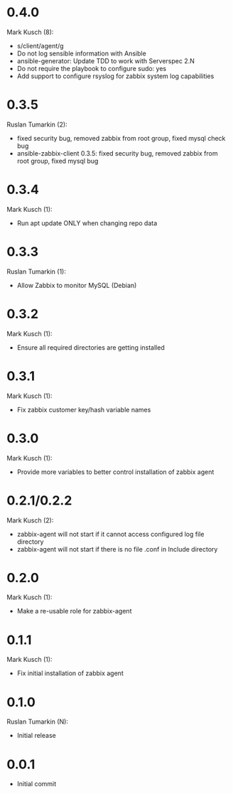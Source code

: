 # 0.4.0

Mark Kusch (8):

* s/client/agent/g
* Do not log sensible information with Ansible
* ansible-generator: Update TDD to work with Serverspec 2.N
* Do not require the playbook to configure sudo: yes
* Add support to configure rsyslog for zabbix system log capabilities

# 0.3.5

Ruslan Tumarkin (2):

* fixed security bug, removed zabbix from root group, fixed mysql check bug
* ansible-zabbix-client 0.3.5: fixed security bug, removed zabbix from root group, fixed mysql bug

# 0.3.4

Mark Kusch (1):

* Run apt update ONLY when changing repo data

# 0.3.3

Ruslan Tumarkin (1):

* Allow Zabbix to monitor MySQL (Debian)

# 0.3.2

Mark Kusch (1):

* Ensure all required directories are getting installed

# 0.3.1

Mark Kusch (1):

* Fix zabbix customer key/hash variable names

# 0.3.0

Mark Kusch (1):

* Provide more variables to better control installation of zabbix agent

# 0.2.1/0.2.2

Mark Kusch (2):

* zabbix-agent will not start if it cannot access configured log file directory
* zabbix-agent will not start if there is no file .conf in Include directory

# 0.2.0

Mark Kusch (1):

* Make a re-usable role for zabbix-agent

# 0.1.1

Mark Kusch (1):

* Fix initial installation of zabbix agent

# 0.1.0

Ruslan Tumarkin (N):

* Initial release

# 0.0.1

* Initial commit


<!-- vim: set nofen ts=4 sw=4 et: -->
